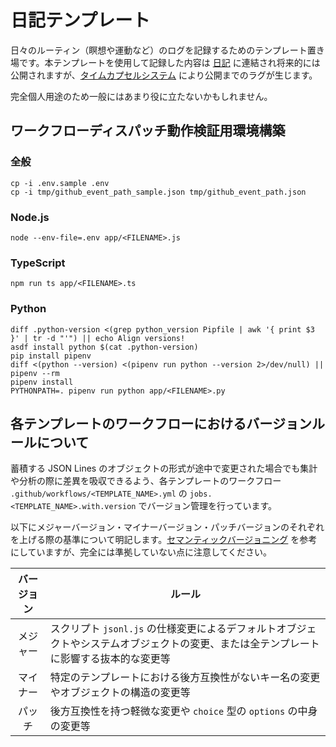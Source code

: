 # 日記テンプレート
日々のルーティン（瞑想や運動など）のログを記録するためのテンプレート置き場です。本テンプレートを使用して記録した内容は [日記](https://github.com/noraworld/diary) に連結され将来的には公開されますが、[タイムカプセルシステム](https://github.com/noraworld/diary#%E3%82%BF%E3%82%A4%E3%83%A0%E3%82%AB%E3%83%97%E3%82%BB%E3%83%AB%E3%82%B7%E3%82%B9%E3%83%86%E3%83%A0) により公開までのラグが生じます。

完全個人用途のため一般にはあまり役に立たないかもしれません。

## ワークフローディスパッチ動作検証用環境構築
### 全般
```shell
cp -i .env.sample .env
cp -i tmp/github_event_path_sample.json tmp/github_event_path.json
```

### Node.js
```shell
node --env-file=.env app/<FILENAME>.js
```

### TypeScript
```shell
npm run ts app/<FILENAME>.ts
```

### Python
```shell
diff .python-version <(grep python_version Pipfile | awk '{ print $3 }' | tr -d "'") || echo Align versions!
asdf install python $(cat .python-version)
pip install pipenv
diff <(python --version) <(pipenv run python --version 2>/dev/null) || pipenv --rm
pipenv install
PYTHONPATH=. pipenv run python app/<FILENAME>.py
```

## 各テンプレートのワークフローにおけるバージョンルールについて
蓄積する JSON Lines のオブジェクトの形式が途中で変更された場合でも集計や分析の際に差異を吸収できるよう、各テンプレートのワークフロー `.github/workflows/<TEMPLATE_NAME>.yml` の `jobs.<TEMPLATE_NAME>.with.version` でバージョン管理を行っています。

以下にメジャーバージョン・マイナーバージョン・パッチバージョンのそれぞれを上げる際の基準について明記します。[セマンティックバージョニング](https://semver.org/lang/ja/) を参考にしていますが、完全には準拠していない点に注意してください。

| バージョン | ルール |
| :---: | --- |
| メジャー | スクリプト `jsonl.js` の仕様変更によるデフォルトオブジェクトやシステムオブジェクトの変更、または全テンプレートに影響する抜本的な変更等 |
| マイナー | 特定のテンプレートにおける後方互換性がないキー名の変更やオブジェクトの構造の変更等 |
| パッチ | 後方互換性を持つ軽微な変更や `choice` 型の `options` の中身の変更等 |
